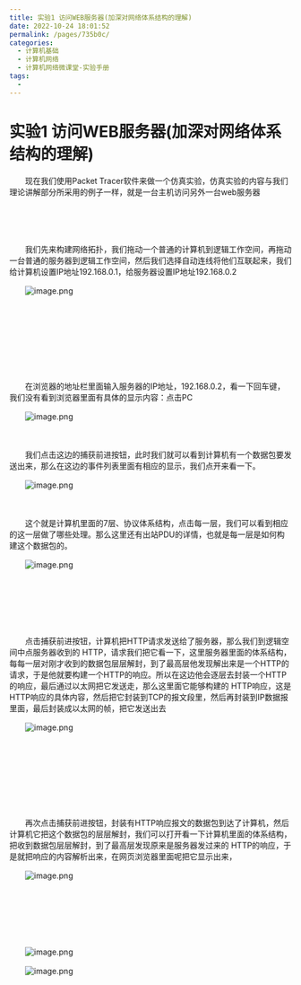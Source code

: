 ```yaml
---
title: 实验1 访问WEB服务器(加深对网络体系结构的理解)
date: 2022-10-24 18:01:52
permalink: /pages/735b0c/
categories:
  - 计算机基础
  - 计算机网络
  - 计算机网络微课堂-实验手册
tags:
  - 
---
```

# 实验1 访问WEB服务器(加深对网络体系结构的理解)

　　现在我们使用Packet Tracer软件来做一个仿真实验，仿真实验的内容与我们理论讲解部分所采用的例子一样，就是一台主机访问另外一台web服务器

　　‍

　　‍

　　我们先来构建网络拓扑，我们拖动一个普通的计算机到逻辑工作空间，再拖动一台普通的服务器到逻辑工作空间，然后我们选择自动连线将他们互联起来，我们给计算机设置IP地址192.168.0.1，给服务器设置IP地址192.168.0.2

　　![image.png](https://image.peterjxl.com/blog/image-20211226154823-ywb4elv.png)

　　‍

　　‍

　　‍

　　‍

　　在浏览器的地址栏里面输入服务器的IP地址，192.168.0.2，看一下回车键，我们没有看到浏览器里面有具体的显示内容：点击PC

　　![image.png](https://image.peterjxl.com/blog/image-20211226155049-xs9n2rb.png)

　　‍

　　我们点击这边的捕获前进按钮，此时我们就可以看到计算机有一个数据包要发送出来，那么在这边的事件列表里面有相应的显示，我们点开来看一下。

　　![image.png](https://image.peterjxl.com/blog/image-20211226155308-6be4tcb.png)

　　‍

　　这个就是计算机里面的7层、协议体系结构，点击每一层，我们可以看到相应的这一层做了哪些处理。那么这里还有出站PDU的详情，也就是每一层是如何构建这个数据包的。

　　![image.png](https://image.peterjxl.com/blog/image-20211226155554-5p60kag.png)

　　‍

　　‍

　　‍

　　点击捕获前进按钮，计算机把HTTP请求发送给了服务器，那么我们到逻辑空间中点服务器收到的 HTTP，请求我们把它看一下，这里服务器里面的体系结构，每每一层对刚才收到的数据包层层解封，到了最高层他发现解出来是一个HTTP的请求，于是他就要构建一个HTTP的响应。所以在这边他会逐层去封装一个HTTP的响应，最后通过以太网把它发送走，那么这里面它能够构建的 HTTP响应，这是HTTP响应的具体内容，然后把它封装到TCP的报文段里，然后再封装到IP数据报里面，最后封装成以太网的帧，把它发送出去

　　![image.png](https://image.peterjxl.com/blog/image-20211226155612-xglv8o9.png)

　　‍

　　‍

　　‍

　　‍

　　再次点击捕获前进按钮，封装有HTTP响应报文的数据包到达了计算机，然后计算机它把这个数据包的层层解封，我们可以打开看一下计算机里面的体系结构，把收到数据包层层解封，到了最高层发现原来是服务器发过来的 HTTP的响应，于是就把响应的内容解析出来，在网页浏览器里面呢把它显示出来，

　　![image.png](https://image.peterjxl.com/blog/image-20211226155657-ufp9786.png)

　　‍

　　‍

　　‍

　　![image.png](https://image.peterjxl.com/blog/image-20211226155732-vymd7cq.png)

　　![image.png](https://image.peterjxl.com/blog/image-20211226160532-q90wx8u.png)
